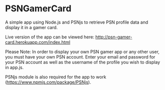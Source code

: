 # PSNGamerCard
A simple app using Node.js and PSNjs to retrieve PSN profile data and display it in a gamer card.

Live version of the app can be viewed here: http://psn-gamer-card.herokuapp.com/index.html

Please Note: In order to display your own PSN gamer app or any other user, you must have your own PSN account. Enter your email and password for your PSN account as well as the username of the profile you wish to display in app.js.

PSNjs module is also required for the app to work (https://www.npmjs.com/package/PSNjs).



